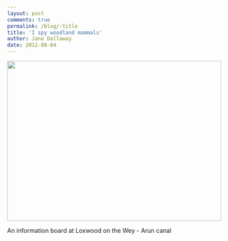 ```yaml
---
layout: post
comments: true
permalink: /blog/:title
title: 'I spy woodland mammals'
author: Jane Dallaway
date: 2012-08-04
---
```


<div>
<a href="http://static.skitters.dallaway.com/photo.JPG">
<img width="500" src="http://static.skitters.dallaway.com/photo.JPG.500.JPG" height="375">
</a>
</div>

 
An information board at Loxwood on the Wey - Arun canal
